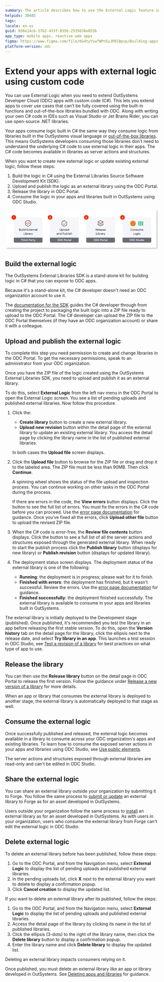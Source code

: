 ```yaml
---
summary: The article describes how to use the External Logic feature in OutSystems Developer Cloud (ODC) to extend apps with custom code, specifically C#.
helpids: 30485
tags:
locale: en-us
guid: 656e14cb-27b2-433f-835b-2535636e053b
app_type: mobile apps, reactive web apps
figma: https://www.figma.com/file/6G4tyYswfWPn5uJPDlBpvp/Building-apps?type=design&node-id=3325-22015&t=cNJuaJIMze8z5Tsy-0
platform-version: odc
---
```


# Extend your apps with external logic using custom code

You can use External Logic when you need to extend OutSystems Developer Cloud (ODC) apps with custom code (C#). This lets you extend apps to cover use cases that can't be fully covered using the built-in functions and out-of-the-box libraries bundled with ODC. Along with writing your own C# code in IDEs such as Visual Studio or Jet Brains Rider, you can use open-source .NET libraries.

Your apps consume logic built in C# the same way they consume logic from libraries built in the OutSystems visual language or [out-of-the-box libraries](../../reference/libraries/intro.md). This means OutSystems developers consuming those libraries don't need to understand the underlying C# code to use external logic in their apps. The C# code becomes available in libraries as server actions and structures.

When you want to create new external logic or update existing external logic, follow these steps:

1. Build the logic in C# using the External Libraries Source Software Development Kit (SDK).
1. Upload and publish the logic as an external library using the ODC Portal.
1. Release the library in ODC Portal.
1. Consume the logic in your apps and libraries built in OutSystems using ODC Studio.

![Diagram illustrating the steps to implement External Logic in OutSystems Developer Cloud](images/extend-your-apps-with-external-logic-diag.png "External Logic Implementation Steps")

## Build the external logic

The OutSystems External Libraries SDK is a stand-alone kit for building logic in C# that you can expose to ODC apps.

Because it's a stand-alone kit, the C# developer doesn't need an ODC organization account to use it.

The [documentation for the SDK](README.md) guides the C# developer through from creating the project to packaging the built logic into a ZIP file ready to upload to the ODC Portal. The C# developer can upload the ZIP file to the ODC Portal themselves (if they have an ODC organization account) or share it with a colleague.

## Upload and publish the external logic

<div class="info" markdown="1">

To complete this step you need permission to create and change libraries in the ODC Portal. To get the necessary permissions, speak to an administrator from your ODC organization.

</div>

Once you have the ZIP file of the logic created using the OutSystems External Libraries SDK, you need to upload and publish it as an external library.

To do this, select **External Logic** from the left nav menu in the ODC Portal to open the External Logic screen. You see a list of pending uploads and published external libraries. Now follow this procedure.

1. Click the:

    * **Create library** button to create a new external library.
    * **Upload new revision** button within the detail page of the external library to update an existing external library. You access the detail page by clicking the library name in the list of published external libraries.

    In both cases the **Upload file** screen displays.

1. Click the **Upload file** button to browse for the ZIP file or drag and drop it to the labeled area. The ZIP file must be less than 90MB. Then click **Continue**.

    A spinning wheel shows the status of the file upload and inspection process. You can continue working on other tasks in the ODC Portal during the process.

    <div class="info" markdown="1">

    If there are errors in the code, the **View errors** button displays. Click the button to see the full list of errors. You must fix the errors in the C# code before you can proceed. Use the [error page documentation](../../../error/elg/intro.md) for guidance. Once you've fixed all the errors, click **Upload other file** button to upload the revised ZIP file.

    </div>

1. When the C# code is error-free, the **Review file contents** button displays. Click the button to see a full list of all the server actions and structures exposed through the generated external library. When ready to start the publish process click the **Publish library** button (displays for new library) or **Publish revision** button (displays for updated library).

1. The deployment status screen displays. The deployment status of the external library is one of the following:

    * **Running**: the deployment is in progress; please wait for it to finish.
    * **Finished with errors**: the deployment has finished, but it wasn't successful. Review the errors. Use the [error page documentation](../../../error/elg/intro.md) for guidance.
    * **Finished successfully**: the deployment finished successfully. The external library is available to consume in your apps and libraries built in OutSystems.

The external library is initially deployed to the Development stage (published). Once published, it's recommended you test the library in an app before releasing the first stable version. To do this, open the **Version history** tab on the detail page for the library, click the ellipsis next to the release date, and select **Try library in an app**. This launches a test session in ODC Studio, see [Test a revision of a library](../libraries.md/#test-a-revision-of-a-library) for best practices on what type of app to use.

## Release the library

You can then use the **Release library** button on the detail page in ODC Portal to release the first version. Follow the guidance under [Release a new version of a library](../libraries.md#release-a-new-version-of-a-library) for more details.

When an app or library that consumes the external library is deployed to another stage, the external library is automatically deployed to that stage as well.

## Consume the external logic

Once successfully published and released, the external logic becomes available in a library to consume across your ODC organization's apps and existing libraries. To learn how to consume the exposed server actions in your apps and libraries using ODC Studio, see [Use public elements](../use-public-elements.md#libraries).

<div class="info" markdown="1">

The server actions and structures exposed through external libraries are read-only and can't be edited in ODC Studio.

</div>

## Share the external logic

You can share an external library outside your organization by submitting it to Forge. You follow the same process to [submit or update](../../forge/submit.md) an external library to Forge as for an asset developed in OutSystems.

Users outside your organization follow the same process to [install](../../forge/install.md) an external library as for an asset developed in OutSystems. As with users in your organization, users who consume the external library from Forge can't edit the external logic in ODC Studio.

## Delete external logic

To delete an external library before has been published, follow these steps:

1. Go to the ODC Portal, and from the Navigation menu, select **External Logic** to display the list of pending uploads and published external libraries.
1. In the pending uploads list, click **X** next to the external library you want to delete to display a confirmation popup.
1. Click **Cancel creation** to display the updated list.

If you want to delete an external library after its published, follow the steps:

1. Go to the ODC Portal, and from the Navigation menu, select **External Logic**  to display the list of pending uploads and published external libraries.
1. Access the detail page of the library by clicking its name in the list of published libraries.
1. Click the ellipsis (3-dots) to the right of the library name, then click the **Delete library** button to display a confirmation popup.
1. Enter the library name and click **Delete library** to display the updated list.

<div class="info" markdown="1">

Deleting an external library impacts consumers relying on it.

</div>

Once published, you must delete an external library like an app or library developed in OutSystems. See [Deleting apps and libraries](../../building-apps/deleting-apps/intro.md) for guidance.
